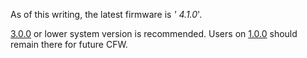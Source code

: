 As of this writing, the latest firmware is *' 4.1.0*'.

[3.0.0](3.0.0.md "wikilink") or lower system version is recommended.
Users on [1.0.0](1.0.0.md "wikilink") should remain there for future
CFW.
